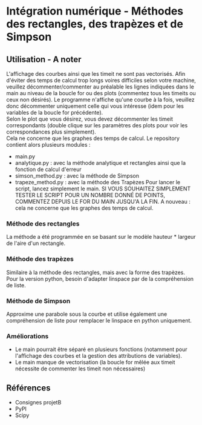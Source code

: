 # Intégration numérique - Méthodes des rectangles, des trapèzes et de Simpson
## Utilisation - A noter
L'affichage des courbes ainsi que les timeit ne sont pas vectorisés. Afin d'éviter des temps de calcul trop longs voires difficiles selon votre machine, veuillez décommenter/commenter au préalable les lignes indiquées dans le main au niveau de la boucle for ou des plots (commentez tous les timeits ou ceux non désirés). 
Le programme n'affiche qu'une courbe à la fois, veuillez donc décommenter uniquement celle qui vous intéresse (idem pour les variables de la boucle for précédente).    
Selon le plot que vous désirez, vous devez décommenter les timeit correspondants (double clique sur les paramètres des plots pour voir les correspondances plus simplement).  
Cela ne concerne que les graphes des temps de calcul.
Le repository contient alors plusieurs modules :  
- main.py
- analytique.py : avec la méthode analytique et rectangles ainsi que la fonction de calcul d'erreur
- simson_method.py : avec la méthode de Simpson
- trapeze_method.py : avec la méthode des Trapèzes
Pour lancer le script, lancez simplement le main.
SI VOUS SOUHAITEZ SIMPLEMENT TESTER LE SCRIPT POUR UN NOMBRE DONNÉ DE POINTS, COMMENTEZ DEPUIS LE FOR DU MAIN JUSQU'A LA FIN.
A nouveau : cela ne concerne que les graphes des temps de calcul.
### Méthode des rectangles
La méthode a été programmée en se basant sur le modèle hauteur * largeur de l'aire d'un rectangle. 
### Méthode des trapèzes
Similaire à la méthode des rectangles, mais avec la forme des trapèzes. Pour la version python, besoin d'adapter linspace par de la compréhension de liste.
### Méthode de Simpson
Approxime une parabole sous la courbe et utilise également une compréhension de liste pour remplacer le linspace en python uniquement.
### Améliorations 
- Le main pourrait être séparé en plusieurs fonctions (notamment pour l'affichage des courbes et la gestion des attributions de variables).
- Le main manque de vectorisation (la boucle for mêlée aux timeit nécessite de commenter les timeit non nécessaires)
## Références
- Consignes projetB
- PyPI
- Scipy
